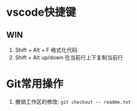 # vscode快捷键
## WIN
1. Shift + Alt + F 格式化代码
2. Shift + Alt up/down 在当前行上下复制当前行

# Git常用操作
1. 撤销工作区的修改: `git checkout -- readme.txt`

